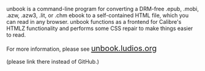 unbook is a command-line program for converting a DRM-free .epub, .mobi,
.azw, .azw3, .lit, or .chm ebook to a self-contained HTML file, which you
can read in any browser. unbook functions as a frontend for Calibre's HTMLZ
functionality and performs some CSS repair to make things easier to read.

For more information, please see
<big><big><a href="https://unbook.ludios.org/">unbook.ludios.org</a></big></big>

(please link there instead of GitHub.)
